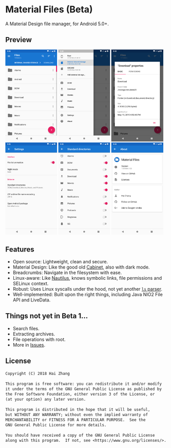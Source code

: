 # Material Files (Beta)

A Material Design file manager, for Android 5.0+.

## Preview

<p><img src="screenshots/main.png" width="32%" /> <img src="screenshots/drawer.png" width="32%" /> <img src="screenshots/properties-basic.png" width="32%" />
<img src="screenshots/settings.png" width="32%" /> <img src="screenshots/standard-directories.png" width="32%" /> <img src="screenshots/about.png" width="32%" /></p>

## Features

- Open source: Lightweight, clean and secure.
- Material Design: Like the good old [Cabinet](https://github.com/aminb/cabinet), also with dark mode.
- Breadcrumbs: Navigate in the filesystem with ease.
- Linux-aware: Like [Nautilus](https://wiki.gnome.org/action/show/Apps/Files), knows symbolic links, file permissions and SELinux context.
- Robust: Uses Linux syscalls under the hood, not yet another [`ls` parser](https://news.ycombinator.com/item?id=7994720).
- Well-implemented: Built upon the right things, including Java NIO2 File API and LiveData.

## Things not yet in Beta 1...

- Search files.
- Extracting archives.
- File operations with root.
- More in [Issues](https://github.com/zhanghai/MaterialFiles/issues).

## License

    Copyright (C) 2018 Hai Zhang

    This program is free software: you can redistribute it and/or modify
    it under the terms of the GNU General Public License as published by
    the Free Software Foundation, either version 3 of the License, or
    (at your option) any later version.

    This program is distributed in the hope that it will be useful,
    but WITHOUT ANY WARRANTY; without even the implied warranty of
    MERCHANTABILITY or FITNESS FOR A PARTICULAR PURPOSE.  See the
    GNU General Public License for more details.

    You should have received a copy of the GNU General Public License
    along with this program.  If not, see <https://www.gnu.org/licenses/>.
